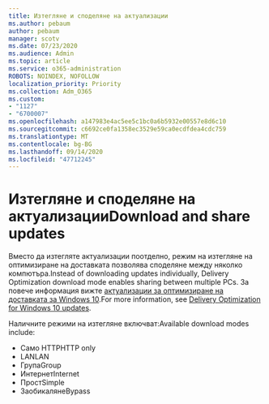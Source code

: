 ```yaml
---
title: Изтегляне и споделяне на актуализации
ms.author: pebaum
author: pebaum
manager: scotv
ms.date: 07/23/2020
ms.audience: Admin
ms.topic: article
ms.service: o365-administration
ROBOTS: NOINDEX, NOFOLLOW
localization_priority: Priority
ms.collection: Adm_O365
ms.custom:
- "1127"
- "6700007"
ms.openlocfilehash: a147983e4ac5ee5c1bc0a6b5932e00557e8d6c10
ms.sourcegitcommit: c6692ce0fa1358ec3529e59ca0ecdfdea4cdc759
ms.translationtype: MT
ms.contentlocale: bg-BG
ms.lasthandoff: 09/14/2020
ms.locfileid: "47712245"
---
```

# <a name="download-and-share-updates"></a><span data-ttu-id="2d6d1-102">Изтегляне и споделяне на актуализации</span><span class="sxs-lookup"><span data-stu-id="2d6d1-102">Download and share updates</span></span>

<span data-ttu-id="2d6d1-103">Вместо да изтегляте актуализации поотделно, режим на изтегляне на оптимизиране на доставката позволява споделяне между няколко компютъра.</span><span class="sxs-lookup"><span data-stu-id="2d6d1-103">Instead of downloading updates individually, Delivery Optimization download mode enables sharing between multiple PCs.</span></span> <span data-ttu-id="2d6d1-104">За повече информация вижте [актуализации за оптимизиране на доставката за Windows 10](https://docs.microsoft.com/windows/deployment/update/waas-delivery-optimization).</span><span class="sxs-lookup"><span data-stu-id="2d6d1-104">For more information, see [Delivery Optimization for Windows 10 updates](https://docs.microsoft.com/windows/deployment/update/waas-delivery-optimization).</span></span>  

<span data-ttu-id="2d6d1-105">Наличните режими на изтегляне включват:</span><span class="sxs-lookup"><span data-stu-id="2d6d1-105">Available download modes include:</span></span>  
- <span data-ttu-id="2d6d1-106">Само HTTP</span><span class="sxs-lookup"><span data-stu-id="2d6d1-106">HTTP only</span></span>  
- <span data-ttu-id="2d6d1-107">LAN</span><span class="sxs-lookup"><span data-stu-id="2d6d1-107">LAN</span></span>  
- <span data-ttu-id="2d6d1-108">Група</span><span class="sxs-lookup"><span data-stu-id="2d6d1-108">Group</span></span>  
- <span data-ttu-id="2d6d1-109">Интернет</span><span class="sxs-lookup"><span data-stu-id="2d6d1-109">Internet</span></span>  
- <span data-ttu-id="2d6d1-110">Прост</span><span class="sxs-lookup"><span data-stu-id="2d6d1-110">Simple</span></span>  
- <span data-ttu-id="2d6d1-111">Заобикаляне</span><span class="sxs-lookup"><span data-stu-id="2d6d1-111">Bypass</span></span>